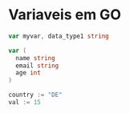 # Variaveis em GO

```go
var myvar, data_type1 string
```

```go
var (
  name string
  email string
  age int
)
```

```go
country := "DE"
val := 15
```
